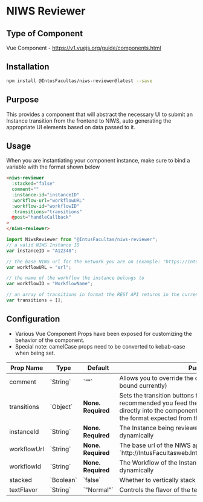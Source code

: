 # NIWS Reviewer

## Type of Component

Vue Component - https://v1.vuejs.org/guide/components.html

## Installation

```bash
npm install @IntusFacultas/niws-reviewer@latest --save
```

## Purpose

This provides a component that will abstract the necessary UI to submit an Instance transition from the frontend to NIWS, auto generating the appropriate UI elements based on data passed to it.

## Usage

When you are instantiating your component instance, make sure to bind a variable with the format shown below

```html
<niws-reviewer
  :stacked="false"
  comment=""
  :instance-id="instanceID"
  :workflow-url="workflowURL"
  :workflow-id="workflowID"
  :transitions="transitions"
  @post="handleCallback"
>
</niws-reviewer>
```

```javascript
import NiwsReviewer from "@IntusFacultas/niws-reviewer";
// a valid NIWS Instance ID
var instanceID = "A12348";

// the base NIWS url for the network you are on (example: "https://IntusFacultasweb.IntusFacultas.ic.gov/niws")
var workflowURL = "url";

// the name of the workflow the instance belongs to
var workflowID = "WorkflowName";

// an array of transitions in format the REST API returns in the current state attribute for an instance
var transitions = [];
```

## Configuration

- Various Vue Component Props have been exposed for customizing the behavior of the component.
- Special note: camelCase props need to be converted to kebab-case when being set.

<table>
    <thead>
        <tr>
            <th>Prop Name</th>
            <th>Type</th>
            <th>Default</th>
            <th>Purpose</th>
        </tr>
    </thead>
    <tbody>
        <tr><td>comment</td><td>`String`</td><td>`""`</td><td>Allows you to override the comment set (not two way bound currently)</td></tr>
        <tr><td>transitions</td><td>`Object`</td><td><b>None. Required</b></td><td>Sets the transition buttons for the reviewer. Its recommended you feed the transitions from the API directly into the component, otherwise you need to copy the format expected from the API exactly.</td></tr>
        <tr><td>instanceId</td><td>`String`</td><td><b>None. Required</b></td><td>The Instance being reviewed. Used for setting the url dynamically</td></tr>
        <tr><td>workflowUrl</td><td>`String`</td><td><b>None. Required</b></td><td>The base url of the NIWS application. Such as `http://IntusFacultasweb.IntusFacultas.wpafb.af.mil/niws`</td></tr>
        <tr><td>workflowId</td><td>`String`</td><td><b>None. Required</b></td><td>The Workflow of the Instance. Used for setting the url dynamically</td></tr>
        <tr><td>stacked</td><td>`Boolean`</td><td>`false`</td><td>Whether to vertically stack the reviewer or not.</td></tr>
        <tr><td>textFlavor</td><td>`String`</td><td>`"Normal"`</td><td>Controls the flavor of the text on the component.</td></tr>
    </tbody>
</table>
